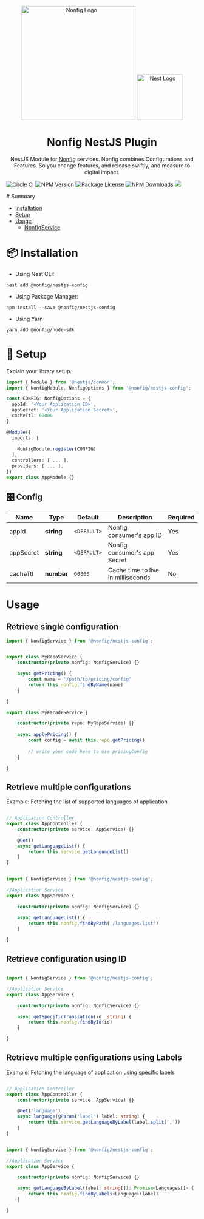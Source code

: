<p align="center">
  <a href="https://nonfig.com/" target="blank"><img src="https://www.nonfig.com/wp-content/uploads/2020/07/nonfig-logo.png" width="300" alt="Nonfig Logo" /></a>
  <a href="https://nestjs.com/" target="blank"><img src="https://nestjs.com/img/logo-small.svg" width="120" alt="Nest Logo" /></a>
</p>
<h1 align="center"> Nonfig NestJS Plugin </h1>
<p align="center">
  NestJS Module for <a href="https://nonfig.com" target="_blank">Nonfig</a> services. Nonfig combines Configurations and Features. So you change features, and release swiftly, and measure to digital impact.
</p>
<p align="center">

<a href="https://www.npmjs.com/~nonfig" target="_blank"><img src="https://circleci.com/gh/nonfig/nestjs-config/tree/master.svg?style=shield" alt="Circle CI" /></a>
<a href="https://www.npmjs.com/~nonfig" target="_blank"><img src="https://img.shields.io/npm/v/@nonfig/nestjs-config.svg" alt="NPM Version" /></a>
<a href="https://www.npmjs.com/~nonfig" target="_blank"><img src="https://img.shields.io/npm/l/@nonfig/nestjs-config.svg" alt="Package License" /></a>
<a href="https://www.npmjs.com/~nonfig" target="_blank"><img src="https://img.shields.io/npm/dm/@nonfig/nestjs-config.svg" alt="NPM Downloads" /></a>
<a href="https://twitter.com/nonfig" target="_blank"><img src="https://img.shields.io/twitter/follow/nonfig.svg?style=social&label=Follow"></a>

</p>
# Summary

* [Installation](#installation)
* [Setup](#setup)
* [Usage](#usage)
  * [NonfigService](#librarynameservice)

# :package: Installation

* Using Nest CLI:
```
nest add @nonfig/nestjs-config
```

* Using Package Manager: 
```
npm install --save @nonfig/nestjs-config
```

* Using Yarn
```bash
yarn add @nonfig/node-sdk
```

# :wrench: Setup

Explain your library setup.

```typescript
import { Module } from '@nestjs/common';
import { NonfigModule, NonfigOptions } from '@nonfig/nestjs-config';

const CONFIG: NonfigOptions = {
  appId: '<Your Application ID>',
  appSecret: '<Your Application Secret>',
  cacheTtl: 60000  
}

@Module({
  imports: [
    ...
    NonfigModule.register(CONFIG)
  ],
  controllers: [ ... ],
  providers: [ ... ],
})
export class AppModule {}
```

## :control_knobs: Config

| Name | Type | Default | Description | Required |
| --- | --- | --- | --- | --- |
| appId | __string__ | `<DEFAULT>` | Nonfig consumer's app ID | Yes |
| appSecret | __string__ | `<DEFAULT>` | Nonfig consumer's app Secret | Yes |
| cacheTtl | __number__ | `60000` | Cache time to live in milliseconds | No |

# Usage

## Retrieve single configuration

```ts
import { NonfigService } from '@nonfig/nestjs-config';


export class MyRepoService {
    constructor(private nonfig: NonfigService) {}

    async getPricing() {
        const name = '/path/to/pricing/config'
        return this.nonfig.findByName(name)
    }

}

export class MyFacadeService {

    constructor(private repo: MyRepoService) {}
    
    async applyPricing() {
        const config = await this.repo.getPricing()
        
        // write your code here to use pricingConfig
    }   

}
```

## Retrieve multiple configurations
Example: Fetching the list of supported languages of application

```ts

// Application Controller
export class AppController {
    constructor(private service: AppService) {}

    @Get()
    async getLanguageList() {
        return this.service.getLanguageList()
    }   
}


import { NonfigService } from '@nonfig/nestjs-config';

//Application Service
export class AppService {

    constructor(private nonfig: NonfigService) {}

    async getLanguageList() {
        return this.nonfig.findByPath('/languages/list')
    }   

}
```

## Retrieve configuration using ID
```ts

import { NonfigService } from '@nonfig/nestjs-config';

//Application Service
export class AppService {

    constructor(private nonfig: NonfigService) {}

    async getSpecificTranslation(id: string) {
        return this.nonfig.findById(id)
    }   

}
```

## Retrieve multiple configurations using Labels
Example: Fetching the language of application using specific labels
```ts

// Application Controller
export class AppController {
    constructor(private service: AppService) {}

    @Get('language')
    async language(@Param('label') label: string) {
        return this.service.getLanguageByLabel(label.split(','))
    }   
}


import { NonfigService } from '@nonfig/nestjs-config';

//Application Service
export class AppService {

    constructor(private nonfig: NonfigService) {}

    async getLanguageByLabel(label: string[]): Promise<Languages[]> {
        return this.nonfig.findByLabels<Language>(label)
    }   

}
```

